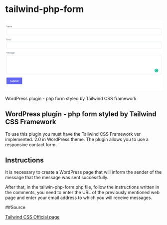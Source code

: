 # tailwind-php-form

![alt text](https://raw.githubusercontent.com/dezareo/tailwind-php-form/main/tailwind-php-form.png)

WordPress plugin - php form styled by Tailwind CSS framework

## WordPress plugin - php form styled by Tailwind CSS Framework

To use this plugin you must have the Tailwind CSS Framework ver implemented. 2.0 in WordPress theme. The plugin allows you to use a responsive contact form.

## Instructions

It is necessary to create a WordPress page that will inform the sender of the message that the message was sent successfully.

After that, in the tailwin-php-form.php file, follow the instructions written in the comments, you need to enter the URL of the previously mentioned web page and enter your email address to which you will receive messages.

##Source

<a href="https://tailwindcss.com/">Tailwind CSS Official page</a>




